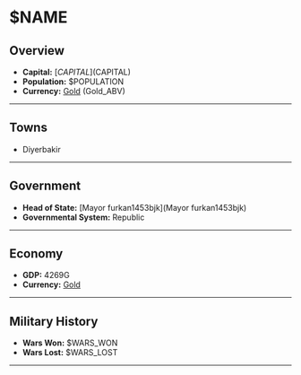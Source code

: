 # $NAME

## Overview

- **Capital:** [$CAPITAL]($CAPITAL)
- **Population:** $POPULATION
- **Currency:** [Gold](Gold) (Gold_ABV)

---

## Towns

- Diyerbakir

---

## Government

- **Head of State:** [Mayor furkan1453bjk](Mayor furkan1453bjk)
- **Governmental System:** Republic

---

## Economy

- **GDP:** 4269G
- **Currency:** [Gold](Gold)

---

## Military History

- **Wars Won:** $WARS_WON
- **Wars Lost:** $WARS_LOST

---

